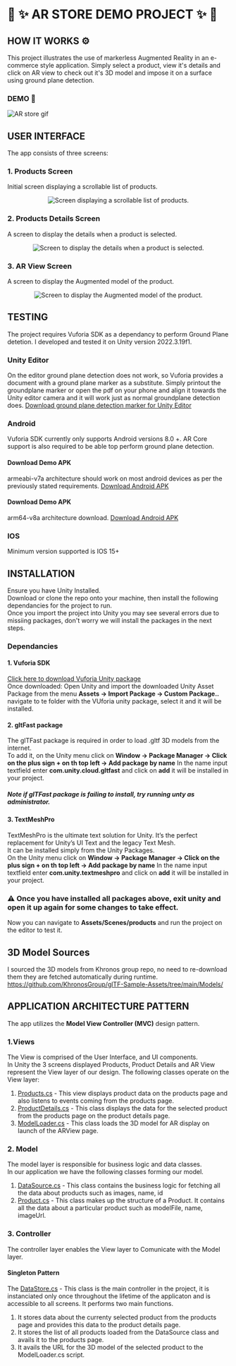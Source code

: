 # 🚀 ✨ AR STORE DEMO PROJECT ✨ 🚀

## HOW IT WORKS ⚙️ 

This project illustrates the use of markerless Augmented Reality in an e-commerce style application.
Simply select a product, view it's details and click on AR view to check out it's 3D model and impose it on
a surface using ground plane detection.

### DEMO 🚀
![AR store gif](/gitfiles/arstore.gif)

## USER INTERFACE
 
The app consists of three screens:
### 1.	Products Screen 
Initial screen displaying a scrollable list of products.
<p align="center">
  <img src="/gitfiles/productsscreen.png" alt="Screen displaying a scrollable list of products."/>
</p>

### 2. Products Details Screen 
A screen to display the details when a product is selected.
<p align="center">
  <img src="/gitfiles/productdetailsscreen.png" alt="Screen to display the details when a product is selected."/>
</p>

### 3. AR View Screen 
A screen to display the Augmented model of the product.
<p align="center">
  <img src="/gitfiles/arviewscreen.png" alt="Screen to display the Augmented model of the product."/>
</p>

## TESTING 
The project requires Vuforia SDK as a dependancy to perform Ground Plane detetion.
I developed and tested it on Unity version 2022.3.19f1.

### Unity Editor
On the editor ground plane detection does not work, so Vuforia provides a document with a ground plane marker as a substitute.
Simply printout the groundplane marker or open the pdf on your phone and align it towards the Unity editor camera
and it will work just as normal groundplane detection does.
[Download ground plane detection marker for Unity Editor](https://github.com/tostegroo/Vuforia7Template/blob/master/Assets/Editor/Vuforia/ForPrint/Emulator/Emulator%20Ground%20Plane.pdf)
### Android
Vuforia SDK currently only supports Android versions 8.0 +.
AR Core support is also required to be able top perform ground plane detection.
#### **Download Demo APK**
armeabi-v7a architecture should work on most android devices as per the previously stated requirements.
[Download Android APK](https://drive.google.com/file/d/1XIBA4brDT4Zi_ax6k7GUzoiZn0gz9n5a/view?usp=sharing)
#### **Download Demo APK**
arm64-v8a	 architecture download.
[Download Android APK](https://drive.google.com/file/d/1_jiLIUCZvgXrhG09dGvqBi1nMmEcWHcn/view?usp=sharing)
### IOS
Minimum version supported is IOS 15+

## INSTALLATION
Ensure you have Unity Installed.\
Download or clone the repo onto your machine, then install the following dependancies for the project to run.\
Once you import the project into Unity you may see several errors due to missiing packages, don't worry we will
install the packages in the next steps.
### Dependancies
#### 1. Vuforia SDK
[Click here to download Vuforia Unity package](https://developer.vuforia.com/downloads/sdk)\
Once downloaded: Open Unity and import the downloaded Unity Asset Package from the menu **Assets -> Import Package -> Custom Package..** navigate to te folder with the VUforia unity package, select it and it will be installed.

#### 2. gltFast package
The glTFast package is required in order to load .gltf 3D models from the internet.\
To add it, on the Unity menu click on **Window -> Package Manager -> Click on the plus sign + on th top left -> Add package by name** In the name input textfield enter **com.unity.cloud.gltfast** and click on **add** it will be installed in your project.
##### Note if glTFast package is failing to install, try running unty as administrator.

#### 3. TextMeshPro
TextMeshPro is the ultimate text solution for Unity. It’s the perfect replacement for Unity’s UI Text and the legacy Text Mesh.\
It can be installed simply from the Unity Packages.\
On the Unity menu click on **Window -> Package Manager -> Click on the plus sign + on th top left -> Add package by name** In the name input textfield enter **com.unity.textmeshpro** and click on **add** it will be installed in your project.

### ⚠️ Once you have installed all packages above, exit unity and open it up again for some changes to take effect.
Now you can navigate to **Assets/Scenes/products** and run the project on the editor to test it.

## 3D Model Sources
I sourced the 3D models from Khronos group repo, no need to re-download them they are fetched automatically
during runtime. 
https://github.com/KhronosGroup/glTF-Sample-Assets/tree/main/Models/

## APPLICATION ARCHITECTURE PATTERN
The app utilizes the **Model View Controller (MVC)** design pattern.
### 1.Views
The View is comprised of the User Interface, and UI components.\
In Unity the 3 screens displayed Products, Product Details and AR View represent the View layer of our design.
The following classes operate on the View layer:
1. [Products.cs](/Assets/scripts/Products.cs) - This view displays product data on the products page and also listens to events coming from the products page.
2. [ProductDetails.cs](/Assets/scripts/ProductDetails.cs) - This class displays the data for the selected product from the products page on the product details page.
3. [ModelLoader.cs](/Assets/scripts/ModelLoader.cs) - This class loads the 3D model for AR display on launch of the
ARView page.

### 2. Model 
The model layer is responsible for business logic and data classes.\
In our application we have the following classes forming our model.
1. [DataSource.cs](/Assets/scripts/DataSource.cs) - This class contains the business logic for fetching all the data about products such as images, name, id
2. [Product.cs](/Assets/scripts/Product.cs) - This class makes up the structure of a Product. It contains all the data about a particular product such as modelFile, name, imageUrl.
### 3. Controller
The controller layer enables the View layer to Comunicate with the Model layer.
#### **Singleton Pattern**
The [DataStore.cs](/Assets/scripts/DataStore.cs) - This class is the main controller in the project, it is instanciated only once throughout the lifetime of the applicaton and is accessible to all screens.
It performs two main functions.
1. It stores data about the currenty selected product from the products page and provides this data to the product details page.
2. It stores the list of all products loaded from the DataSource class and avails it to the products page.
3. It avails the URL for the 3D model of the selected product to the ModelLoader.cs script.
